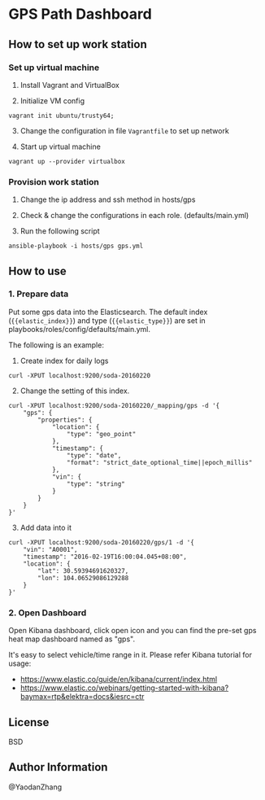 # GPS Path Dashboard

## How to set up work station

### Set up virtual machine

1) Install Vagrant and VirtualBox

2) Initialize VM config

```
vagrant init ubuntu/trusty64;
```

3) Change the configuration in file ```Vagrantfile``` to set up network

4) Start up virtual machine

```
vagrant up --provider virtualbox
```

### Provision work station

1) Change the ip address and ssh method in hosts/gps

2) Check & change the configurations in each role. (defaults/main.yml)

3) Run the following script

```
ansible-playbook -i hosts/gps gps.yml
```

## How to use

### 1. Prepare data

Put some gps data into the Elasticsearch. The default index (```{{elastic_index}}```) and type (```{{elastic_type}}```) are set in playbooks/roles/config/defaults/main.yml.

The following is an example:

1) Create index for daily logs

```
curl -XPUT localhost:9200/soda-20160220
```

2) Change the setting of this index.

```
curl -XPUT localhost:9200/soda-20160220/_mapping/gps -d '{
    "gps": {
        "properties": {
            "location": {
                "type": "geo_point"
            },
            "timestamp": {
                "type": "date",
                "format": "strict_date_optional_time||epoch_millis"
            },
            "vin": {
                "type": "string"
            }
        }
    }
}'
```

3) Add data into it

```
curl -XPUT localhost:9200/soda-20160220/gps/1 -d '{
    "vin": "A0001",
    "timestamp": "2016-02-19T16:00:04.045+08:00",
    "location": {
        "lat": 30.59394691620327,
        "lon": 104.06529086129288
    }
}'
```

### 2. Open Dashboard

Open Kibana dashboard, click open icon and you can find the pre-set gps heat map dashboard named as "gps".

It's easy to select vehicle/time range in it. Please refer Kibana tutorial for usage:
- https://www.elastic.co/guide/en/kibana/current/index.html
- https://www.elastic.co/webinars/getting-started-with-kibana?baymax=rtp&elektra=docs&iesrc=ctr

## License

BSD

## Author Information

@YaodanZhang
